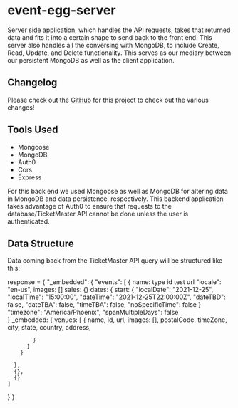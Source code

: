 # event-egg-server
Server side application, which handles the API requests, takes that returned data and fits it into a certain shape to send back to the front end. This server also handles all the conversing with MongoDB, to include Create, Read, Update, and Delete functionality. This serves as our mediary between our persistent MongoDB as well as the client application.

## Changelog
Please check out the [GitHub](https://github.com/event-egg/event-egg-server/pulls?q=is%3Apr+is%3Aclosed) for this project to check out the various changes!

## Tools Used 
- Mongoose
- MongoDB
- Auth0
- Cors
- Express

For this back end we used Mongoose as well as MongoDB for altering data in MongoDB and data persistence, respectively. This backend application takes advantage of Auth0 to ensure that requests to the database/TicketMaster API cannot be done unless the user is authenticated. 

## Data Structure
Data coming back from the TicketMaster API query will be structured like this:

response = {
  "_embedded": {
    "events": [
      {
        name:
        type
        id
        test
        url
        "locale": "en-us",
        images: []
        sales: {}
        dates: {
          start: {
            "localDate": "2021-12-25",
            "localTime": "15:00:00",
            "dateTime": "2021-12-25T22:00:00Z",
            "dateTBD": false,
            "dateTBA": false,
            "timeTBA": false,
            "noSpecificTime": false
          }
        "timezone": "America/Phoenix",
        "spanMultipleDays": false  
        }
        _embedded: {
          venues: [
            {
             name,
             id,
             url,
             images: [],
             postalCode,
             timeZone,
             city,
             state,
             country,
             address,
             
            }
          ]
        }

      },
      {},
      {}
    ]
  }
}